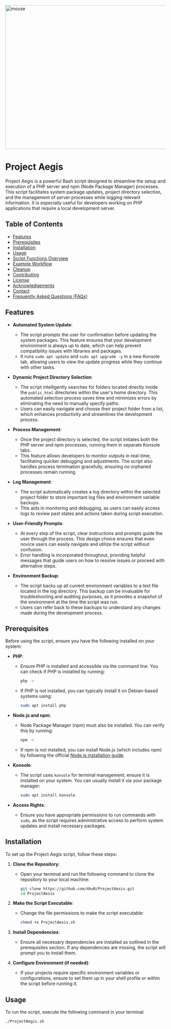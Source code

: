 <img src="https://i.ibb.co/p41TdmT/mouse.png" alt="mouse" width="800" height="450" style="display: block; margin: auto;">

# Project Aegis

Project Aegis is a powerful Bash script designed to streamline the setup and execution of a PHP server and npm (Node Package Manager) processes. This script facilitates system package updates, project directory selection, and the management of server processes while logging relevant information. It is especially useful for developers working on PHP applications that require a local development server.

## Table of Contents

- [Features](#features)
- [Prerequisites](#prerequisites)
- [Installation](#installation)
- [Usage](#usage)
- [Script Functions Overview](#script-functions-overview)
- [Example Workflow](#example-workflow)
- [Cleanup](#cleanup)
- [Contributing](#contributing)
- [License](#license)
- [Acknowledgements](#acknowledgements)
- [Contact](#contact)
- [Frequently Asked Questions (FAQs)](#frequently-asked-questions-faqs)

## Features

- **Automated System Update**: 
  - The script prompts the user for confirmation before updating the system packages. This feature ensures that your development environment is always up to date, which can help prevent compatibility issues with libraries and packages.
  - It runs `sudo apt update` and `sudo apt upgrade -y` in a new Konsole tab, allowing users to view the update progress while they continue with other tasks.

- **Dynamic Project Directory Selection**: 
  - The script intelligently searches for folders located directly inside the `public_html` directories within the user's home directory. This automated selection process saves time and minimizes errors by eliminating the need to manually specify paths.
  - Users can easily navigate and choose their project folder from a list, which enhances productivity and streamlines the development process.

- **Process Management**: 
  - Once the project directory is selected, the script initiates both the PHP server and npm processes, running them in separate Konsole tabs. 
  - This feature allows developers to monitor outputs in real-time, facilitating quicker debugging and adjustments. The script also handles process termination gracefully, ensuring no orphaned processes remain running.

- **Log Management**: 
  - The script automatically creates a log directory within the selected project folder to store important log files and environment variable backups.
  - This aids in monitoring and debugging, as users can easily access logs to review past states and actions taken during script execution.

- **User-Friendly Prompts**: 
  - At every step of the script, clear instructions and prompts guide the user through the process. This design choice ensures that even novice users can easily navigate and utilize the script without confusion.
  - Error handling is incorporated throughout, providing helpful messages that guide users on how to resolve issues or proceed with alternative steps.

- **Environment Backup**: 
  - The script backs up all current environment variables to a text file located in the log directory. This backup can be invaluable for troubleshooting and auditing purposes, as it provides a snapshot of the environment at the time the script was run.
  - Users can refer back to these backups to understand any changes made during the development process.

## Prerequisites

Before using the script, ensure you have the following installed on your system:

- **PHP**: 
  - Ensure PHP is installed and accessible via the command line. You can check if PHP is installed by running:
    ```bash
    php -v
    ```
  - If PHP is not installed, you can typically install it on Debian-based systems using:
    ```bash
    sudo apt install php
    ```

- **Node.js and npm**: 
  - Node Package Manager (npm) must also be installed. You can verify this by running:
    ```bash
    npm -v
    ```
  - If npm is not installed, you can install Node.js (which includes npm) by following the official [Node.js installation guide](https://nodejs.org/en/download/package-manager/).

- **Konsole**: 
  - The script uses `konsole` for terminal management; ensure it is installed on your system. You can usually install it via your package manager:
    ```bash
    sudo apt install konsole
    ```

- **Access Rights**: 
  - Ensure you have appropriate permissions to run commands with `sudo`, as the script requires administrative access to perform system updates and install necessary packages.

## Installation

To set up the Project Aegis script, follow these steps:

1. **Clone the Repository**: 
   - Open your terminal and run the following command to clone the repository to your local machine:
     ```bash
     git clone https://github.com/4kuR/ProjectAesis.git
     cd ProjectAesis
     ```

2. **Make the Script Executable**: 
   - Change the file permissions to make the script executable:
     ```bash
     chmod +x ProjectAesis.sh
     ```

3. **Install Dependencies**: 
   - Ensure all necessary dependencies are installed as outlined in the prerequisites section. If any dependencies are missing, the script will prompt you to install them.

4. **Configure Environment (if needed)**: 
   - If your projects require specific environment variables or configurations, ensure to set them up in your shell profile or within the script before running it.

## Usage

To run the script, execute the following command in your terminal:

```bash
./ProjectAegis.sh
